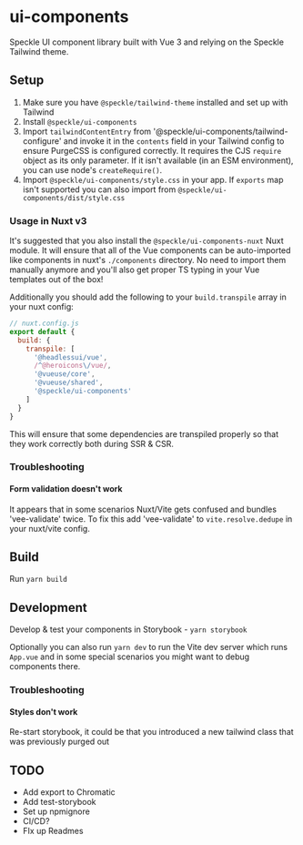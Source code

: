 # ui-components

Speckle UI component library built with Vue 3 and relying on the Speckle Tailwind theme.

## Setup

1. Make sure you have `@speckle/tailwind-theme` installed and set up with Tailwind
1. Install `@speckle/ui-components`
1. Import `tailwindContentEntry` from '@speckle/ui-components/tailwind-configure' and invoke it in the `contents` field in your Tailwind config to ensure PurgeCSS is configured correctly. It requires the CJS `require` object as its only parameter. If it isn't available (in an ESM environment), you can use node's `createRequire()`.
1. Import `@speckle/ui-components/style.css` in your app. If `exports` map isn't supported you can also import from `@speckle/ui-components/dist/style.css`

### Usage in Nuxt v3

It's suggested that you also install the `@speckle/ui-components-nuxt` Nuxt module. It will ensure that all of the Vue components can be auto-imported like components in nuxt's `./components` directory. No need to import them manually anymore and you'll also get proper TS typing in your Vue templates out of the box!

Additionally you should add the following to your `build.transpile` array in your nuxt config:

```js
// nuxt.config.js
export default {
  build: {
    transpile: [
      '@headlessui/vue',
      /^@heroicons\/vue/,
      '@vueuse/core',
      '@vueuse/shared',
      '@speckle/ui-components'
    ]
  }
}
```

This will ensure that some dependencies are transpiled properly so that they work correctly both during SSR & CSR.

### Troubleshooting

#### Form validation doesn't work

It appears that in some scenarios Nuxt/Vite gets confused and bundles 'vee-validate' twice. To fix this add 'vee-validate' to `vite.resolve.dedupe` in your nuxt/vite config.

## Build

Run `yarn build`

## Development

Develop & test your components in Storybook - `yarn storybook`

Optionally you can also run `yarn dev` to run the Vite dev server which runs `App.vue` and in some special scenarios you might
want to debug components there.

### Troubleshooting

#### Styles don't work

Re-start storybook, it could be that you introduced a new tailwind class that was previously purged out

## TODO

- Add export to Chromatic
- Add test-storybook
- Set up npmignore
- CI/CD?
- FIx up Readmes
